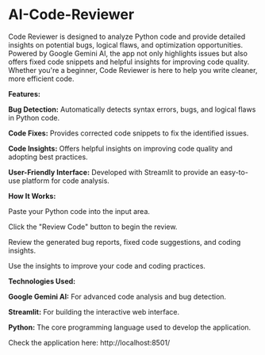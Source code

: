 # AI-Code-Reviewer

Code Reviewer is designed to analyze Python code and provide detailed insights on potential bugs, logical flaws, and optimization opportunities. Powered by Google Gemini AI, the app not only highlights issues but also offers fixed code snippets and helpful insights for improving code quality. Whether you're a beginner, Code Reviewer is here to help you write cleaner, more efficient code.

**Features:**

**Bug Detection:** Automatically detects syntax errors, bugs, and logical flaws in Python code.

**Code Fixes:** Provides corrected code snippets to fix the identified issues.

**Code Insights:** Offers helpful insights on improving code quality and adopting best practices.

**User-Friendly Interface:** Developed with Streamlit to provide an easy-to-use platform for code analysis.


**How It Works:**


Paste your Python code into the input area.

Click the "Review Code" button to begin the review.

Review the generated bug reports, fixed code suggestions, and coding insights.

Use the insights to improve your code and coding practices.


**Technologies Used:**


**Google Gemini AI:** For advanced code analysis and bug detection.

**Streamlit:** For building the interactive web interface.

**Python:** The core programming language used to develop the application.

Check the application here: http://localhost:8501/


